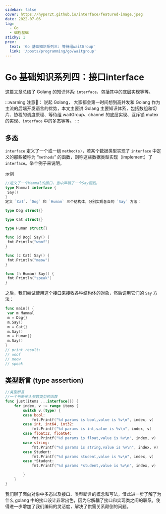 ```yaml
---
sidebar: false
cover: https://hyper2t.github.io/interface/featured-image.jpeg
date: 2022-07-06
tag:
  - Go
  - 编程基础
sticky: 1
prev:
  text: 'Go 基础知识系列三: 等待组waitGroup'
  link: '/posts/programming/go/waitgroup'
---
```


# Go 基础知识系列四：接口interface

这篇文章总结了 Golang 的知识体系: `interface`，包括其中的底层实现等等。

:::warning 注意📢：
说起 Golang， 大家都会第一时间想到高并发和 Golang 作为主流的后端开发语言的优势，本文主要讲 Golang 主要知识体系，包括数组和切片、协程的调度原理、等待组 waitGroup、channel 的底层实现、互斥锁 mutex 的实现、`interface` 中的多态等等。
:::

## 多态
`interface` 定义了一个或一组 `method(s)`，若某个数据类型实现了 `interface` 中定义的那些被称为 “`methods`” 的函数，则称这些数据类型实现（implement）了 `interface`。举个例子来说明。

示例
```go
//定义了一个Mammal的接口，当中声明了一个Say函数。
type Mammal interface {
 Say()
}
定义 `Cat`、`Dog` 和 `Human` 三个结构体，分别实现各自的 `Say` 方法：

type Dog struct{}

type Cat struct{}

type Human struct{}

func (d Dog) Say() {
 fmt.Println("woof")
}

func (c Cat) Say() {
 fmt.Println("meow")
}

func (h Human) Say() {
 fmt.Println("speak")
}
```
之后，我们尝试使用这个接口来接收各种结构体的对象，然后调用它们的 `Say` 方法：

```go
func main() {
 var m Mammal
 m = Dog{}
 m.Say()
 m = Cat{}
 m.Say()
 m = Human{}
 m.Say()
}
// print result:
// woof
// meow
// speak
```
## 类型断言 (type assertion)

```go
//类型断言
//一个判断传入参数类型的函数
func just(items ...interface{}) {
    for index, v := range items {
        switch v.(type) {
        case bool:
            fmt.Printf("%d params is bool,value is %v\n", index, v)
        case int, int64, int32:
            fmt.Printf("%d params is int,value is %v\n", index, v)
        case float32, float64:
            fmt.Printf("%d params is float,value is %v\n", index, v)
        case string:
            fmt.Printf("%d params is string,value is %v\n", index, v)
        case Student:
            fmt.Printf("%d params student,value is %v\n", index, v)
        case *Student:
            fmt.Printf("%d params *student,value is %v\n", index, v)

        }
    }
}
```

我们聊了面向对象中多态以及接口、类型断言的概念和写法，借此进一步了解了为什么 golang 中的接口设计非常出色，因为它解耦了接口和实现类之间的联系，使得进一步增加了我们编码的灵活度，解决了供需关系颠倒的问题。